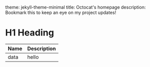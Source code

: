 theme: jekyll-theme-minimal
title: Octocat's homepage
description: Bookmark this to keep an eye on my project updates!


# H1 Heading
| Name | Description
| ------ | ------ 
| data | hello |
